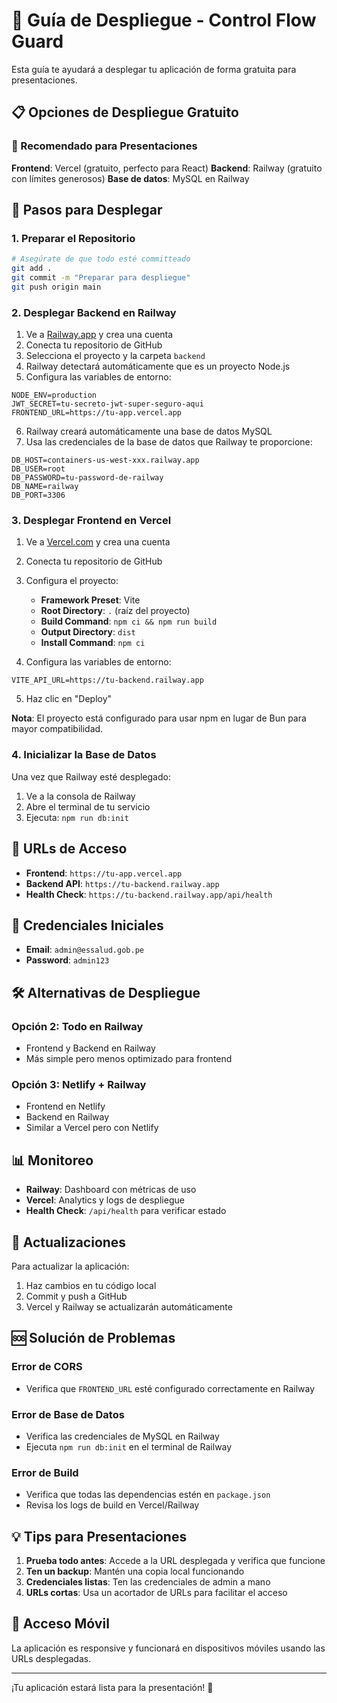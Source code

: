# 🚀 Guía de Despliegue - Control Flow Guard

Esta guía te ayudará a desplegar tu aplicación de forma gratuita para presentaciones.

## 📋 Opciones de Despliegue Gratuito

### 🎯 Recomendado para Presentaciones

**Frontend**: Vercel (gratuito, perfecto para React)
**Backend**: Railway (gratuito con límites generosos)
**Base de datos**: MySQL en Railway

## 🔧 Pasos para Desplegar

### 1. Preparar el Repositorio

```bash
# Asegúrate de que todo esté committeado
git add .
git commit -m "Preparar para despliegue"
git push origin main
```

### 2. Desplegar Backend en Railway

1. Ve a [Railway.app](https://railway.app) y crea una cuenta
2. Conecta tu repositorio de GitHub
3. Selecciona el proyecto y la carpeta `backend`
4. Railway detectará automáticamente que es un proyecto Node.js
5. Configura las variables de entorno:

```env
NODE_ENV=production
JWT_SECRET=tu-secreto-jwt-super-seguro-aqui
FRONTEND_URL=https://tu-app.vercel.app
```

6. Railway creará automáticamente una base de datos MySQL
7. Usa las credenciales de la base de datos que Railway te proporcione:

```env
DB_HOST=containers-us-west-xxx.railway.app
DB_USER=root
DB_PASSWORD=tu-password-de-railway
DB_NAME=railway
DB_PORT=3306
```

### 3. Desplegar Frontend en Vercel

1. Ve a [Vercel.com](https://vercel.com) y crea una cuenta
2. Conecta tu repositorio de GitHub
3. Configura el proyecto:
   - **Framework Preset**: Vite
   - **Root Directory**: `.` (raíz del proyecto)
   - **Build Command**: `npm ci && npm run build`
   - **Output Directory**: `dist`
   - **Install Command**: `npm ci`

4. Configura las variables de entorno:
```env
VITE_API_URL=https://tu-backend.railway.app
```

5. Haz clic en "Deploy"

**Nota**: El proyecto está configurado para usar npm en lugar de Bun para mayor compatibilidad.

### 4. Inicializar la Base de Datos

Una vez que Railway esté desplegado:

1. Ve a la consola de Railway
2. Abre el terminal de tu servicio
3. Ejecuta: `npm run db:init`

## 🔗 URLs de Acceso

- **Frontend**: `https://tu-app.vercel.app`
- **Backend API**: `https://tu-backend.railway.app`
- **Health Check**: `https://tu-backend.railway.app/api/health`

## 🔐 Credenciales Iniciales

- **Email**: `admin@essalud.gob.pe`
- **Password**: `admin123`

## 🛠️ Alternativas de Despliegue

### Opción 2: Todo en Railway
- Frontend y Backend en Railway
- Más simple pero menos optimizado para frontend

### Opción 3: Netlify + Railway
- Frontend en Netlify
- Backend en Railway
- Similar a Vercel pero con Netlify

## 📊 Monitoreo

- **Railway**: Dashboard con métricas de uso
- **Vercel**: Analytics y logs de despliegue
- **Health Check**: `/api/health` para verificar estado

## 🔄 Actualizaciones

Para actualizar la aplicación:

1. Haz cambios en tu código local
2. Commit y push a GitHub
3. Vercel y Railway se actualizarán automáticamente

## 🆘 Solución de Problemas

### Error de CORS
- Verifica que `FRONTEND_URL` esté configurado correctamente en Railway

### Error de Base de Datos
- Verifica las credenciales de MySQL en Railway
- Ejecuta `npm run db:init` en el terminal de Railway

### Error de Build
- Verifica que todas las dependencias estén en `package.json`
- Revisa los logs de build en Vercel/Railway

## 💡 Tips para Presentaciones

1. **Prueba todo antes**: Accede a la URL desplegada y verifica que funcione
2. **Ten un backup**: Mantén una copia local funcionando
3. **Credenciales listas**: Ten las credenciales de admin a mano
4. **URLs cortas**: Usa un acortador de URLs para facilitar el acceso

## 📱 Acceso Móvil

La aplicación es responsive y funcionará en dispositivos móviles usando las URLs desplegadas.

---

¡Tu aplicación estará lista para la presentación! 🎉
